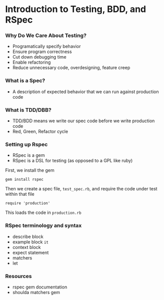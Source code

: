 # Introduction to Testing, BDD, and RSpec

### Why Do We Care About Testing?
- Programatically specify behavior
- Ensure program correctness
- Cut down debugging time
- Enable refactoring
- Reduce unnecessary code, overdesigning, feature creep

### What is a Spec?
- A description of expected behavior that we can run against production code

### What is TDD/DBB?
- TDD/BDD means we write our spec code before we write production code
- Red, Green, Refactor cycle

### Setting up Rspec
- RSpec is a gem
- RSpec is a DSL for testing (as opposed to a GPL like ruby)

First, we install the gem
```
gem install rspec
```

Then we create a spec file, `test_spec.rb`, and require the code under test within that file
```
require 'production'
```
This loads the code in `production.rb`

### RSpec terminology and syntax
- describe block
- example block `it`
- context block
- expect statement
- matchers
- let

### Resources
- rspec gem documentation
- shoulda matchers gem
